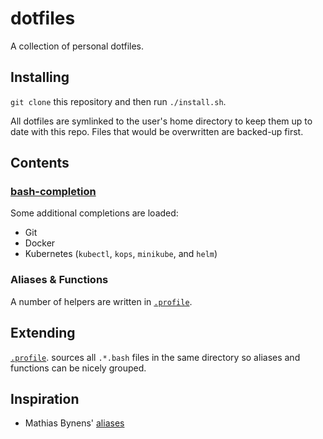 # dotfiles

A collection of personal dotfiles.

## Installing

`git clone` this repository and then run `./install.sh`.

All dotfiles are symlinked to the user's home directory to keep them up to date with this repo. Files that would be overwritten are backed-up first.

## Contents

### [bash-completion](https://github.com/scop/bash-completion)

Some additional completions are loaded:

- Git
- Docker
- Kubernetes (`kubectl`, `kops`, `minikube`, and `helm`)

### Aliases & Functions

A number of helpers are written in [`.profile`](./profile).

## Extending

[`.profile`](./profile). sources all `.*.bash` files in the same directory so aliases and functions can be nicely grouped.

## Inspiration

- Mathias Bynens' [aliases](https://github.com/mathiasbynens/dotfiles/blob/master/.aliases)
